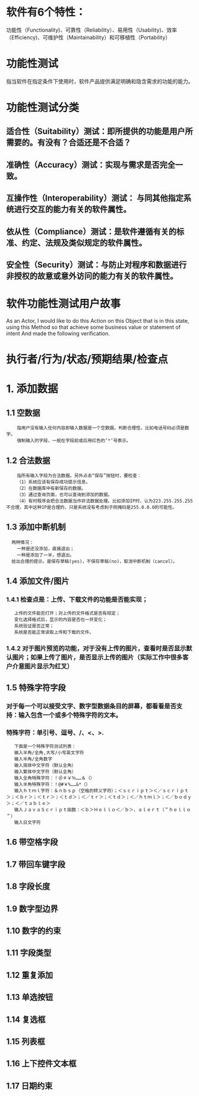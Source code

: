 # 软件有6个特性： 
  功能性（Functionality)、可靠性（Reliability）、易用性（Usability)、效率（Efficiency)、可维护性（Maintainability）和可移植性（Portability）
# 功能性测试
  指当软件在指定条件下使用时，软件产品提供满足明确和隐含需求的功能的能力。
# 功能性测试分类
## 适合性（Suitability）测试：即所提供的功能是用户所需要的。有没有？合适还是不合适？
## 准确性（Accuracy）测试：实现与需求是否完全一致。
## 互操作性（Interoperability）测试： 与同其他指定系统进行交互的能力有关的软件属性。
## 依从性（Compliance）测试：是软件遵循有关的标准、约定、法规及类似规定的软件属性。
## 安全性（Security）测试：与防止对程序和数据进行非授权的故意或意外访问的能力有关的软件属性。
# 软件功能性测试用户故事
 As an Actor, I would like to do this Action on this Object that is in this state, using this Method so that achieve some business value or statement of intent And made the following verification.
# 执行者/行为/状态/预期结果/检查点
# 1. 添加数据
## 1.1 空数据
        指用户没有输入任何内容即输入数据是一个空数据。判断合理性，比如电话号码必须是数字。
        强制输入的字段，一般在字段前或后用红色的‘*’号表示。
## 1.2 合法数据
        指所有输入字段为合法数据。另外点击“保存”按钮时，要检查：
        （1）系统应该有保存成功提示信息。
        （2）在数据库中有新保存的数据。
        （3）通过查询页面，也可以查询到添加的数据。
        （4）有时程序会把合法数据当作非法数据处理。比如添加IP时，认为223.255.255.255不合理，其中这种IP是合理的，只是系统没有考虑到子网掩码是255.0.0.0的可能性。
## 1.3 添加中断机制
      两种情况：
        一种是还没添加，直接退出；
        一种是添加了一半，想退出。
      给出合理的提示。是保存草稿(yes)，不保存草稿(no)，取消中断机制（cancel）。
## 1.4 添加文件/图片
### 1.4.1 检查点是：上传、下载文件的功能是否能实现；
       上传的文件能否打开；对上传的文件格式是否有规定；
       变化选择格式后，显示的内容是否也一并变化；
       系统验证是否正常；
       系统是否能正常读取上传和下载的文件。
### 1.4.2 对于图片预览的功能，对于没有上传的图片，查看时是否显示默认图片；如果上传了图片，是否显示上传的图片（实际工作中很多客户介意图片显示为红叉）       
## 1.5 特殊字符字段
### 对于每一个可以接受文字、数字型数据条目的屏幕，都看看是否支持：输入包含一个或多个特殊字符的文本。 
### 特殊字符：单引号、逗号、/、<、>.
       下面是一个特殊字符测试列表：
       输入半角/全角,大写/小写英文字符
       输入半角/全角数字
       输入简体中文字符（默认全角）
       输入繁体中文字符（默认全角）
       输入全角特殊字符：！＠＃￥％……＆（）
       输入半角特殊字符：！@#￥%……&*（）
       输入ｈｔｍｌ字符：＆ｎｂｓｐ（空格的转义字符）；＜ｓｃｒｉｐｔ＞＜／ｓｃｒｉｐｔ＞；＜ｂｒ＞；＜ｔｒ＞；＜ｔｄ＞；＜／ｔｒ＞；＜ｔｄ＞；＜／ｈｔｍｌ＞；＜／ｂｏｄｙ＞；＜／ｔａｂｌｅ＞
       输入ＪａｖａＳｃｒｉｐｔ函数：＜ｂ＞Ｈｅｌｌｏ＜／ｂ＞，ａｌｅｒｔ（＂ｈｅｌｌｏ＂）
       输入日文字符
## 1.6 带空格字段
### 
### 
### 
### 
## 1.7 带回车键字段
## 1.8 字段长度
## 1.9 数字型边界
## 1.10 数字的约束
## 1.11 字段类型
## 1.12 重复添加
## 1.13 单选按钮
## 1.14 复选框
## 1.15 列表框
## 1.16 上下控件文本框
## 1.17 日期约束
